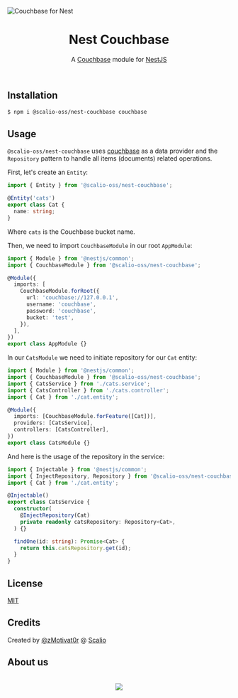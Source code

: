 ![Couchbase for Nest](https://raw.githubusercontent.com/scalio/nest-couchbase/master/scalio-nc.svg?sanitize=true)

<h1 align="center">Nest Couchbase</h1>

<p align="center">
  A <a href="https://www.couchbase.com/">Couchbase</a> module for <a href="https://nestjs.com/">NestJS</a>
</p>

&nbsp;
## Installation

```bash
$ npm i @scalio-oss/nest-couchbase couchbase
```

## Usage

`@scalio-oss/nest-couchbase` uses [couchbase](https://www.npmjs.com/package/couchbase) as a data provider and the `Repository` pattern to handle all items (documents) related operations.

First, let's create an `Entity`:

```typescript
import { Entity } from '@scalio-oss/nest-couchbase';

@Entity('cats')
export class Cat {
  name: string;
}
```

Where `cats` is the Couchbase bucket name.

Then, we need to import `CouchbaseModule` in our root `AppModule`:

```typescript
import { Module } from '@nestjs/common';
import { CouchbaseModule } from '@scalio-oss/nest-couchbase';

@Module({
  imports: [
    CouchbaseModule.forRoot({
      url: 'couchbase://127.0.0.1',
      username: 'couchbase',
      password: 'couchbase',
      bucket: 'test',
    }),
  ],
})
export class AppModule {}
```

In our `CatsModule` we need to initiate repository for our `Cat` entity:

```typescript
import { Module } from '@nestjs/common';
import { CouchbaseModule } from '@scalio-oss/nest-couchbase';
import { CatsService } from './cats.service';
import { CatsController } from './cats.controller';
import { Cat } from './cat.entity';

@Module({
  imports: [CouchbaseModule.forFeature([Cat])],
  providers: [CatsService],
  controllers: [CatsController],
})
export class CatsModule {}
```

And here is the usage of the repository in the service:

```typescript
import { Injectable } from '@nestjs/common';
import { InjectRepository, Repository } from '@scalio-oss/nest-couchbase';
import { Cat } from './cat.entity';

@Injectable()
export class CatsService {
  constructor(
    @InjectRepository(Cat)
    private readonly catsRepository: Repository<Cat>,
  ) {}

  findOne(id: string): Promise<Cat> {
    return this.catsRepository.get(id);
  }
}
```

## License

[MIT](LICENSE)

## Credits

Created by [@zMotivat0r](https://github.com/zMotivat0r) @ [Scalio](https://scal.io/)


## About us
<p align="center">
    <br/>
    <a href="https://scal.io/">
        <img src="https://raw.githubusercontent.com/scalio/bazel-status/master/assets/scalio-logo.svg?sanitize=true" />
    </a>
    <br/>
</p>
